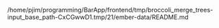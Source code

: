 /home/pjim/programming/BarApp/frontend/tmp/broccoli_merge_trees-input_base_path-CxCGwwD1.tmp/21/ember-data/README.md